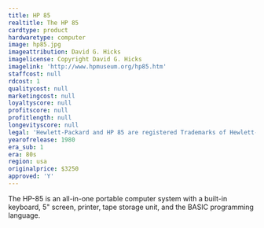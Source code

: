 ```yaml
---
title: HP 85
realtitle: The HP 85
cardtype: product
hardwaretype: computer
image: hp85.jpg
imageattribution: David G. Hicks
imagelicense: Copyright David G. Hicks
imagelink: 'http://www.hpmuseum.org/hp85.htm'
staffcost: null
rdcost: 1
qualitycost: null
marketingcost: null
loyaltyscore: null
profitscore: null
profitlength: null
longevityscore: null
legal: 'Hewlett-Packard and HP 85 are registered Trademarks of Hewlett-Packard Development Company, L.P.'
yearofrelease: 1980
era_sub: 1
era: 80s
region: usa
originalprice: $3250
approved: 'Y'
---
```


The HP-85 is an all-in-one portable computer system with a built-in keyboard, 5" screen, printer, tape storage unit, and the BASIC programming language.
